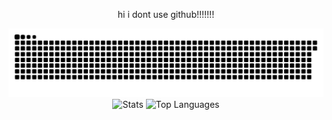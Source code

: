 <div align="center">
  <p>hi i dont use github!!!!!!!</p>
  <img src="https://github.com/popbottoms/popbottoms/blob/output/github-contribution-grid-snake-dark.svg" alt="snake gif" />
  <img src="https://github-readme-stats.vercel.app/api?username=popbottoms&show=reviews,discussions_started,discussions_answered,prs_merged,prs_merged_percentage&theme=material-palenight&hide_border=true" alt="Stats" />
  <img src="https://github-readme-stats.vercel.app/api/top-langs/?username=popbottoms&theme=material-palenight&hide_border=true&include_all_commits=false&count_private=false&layout=compact" alt="Top Languages" />
</div>
